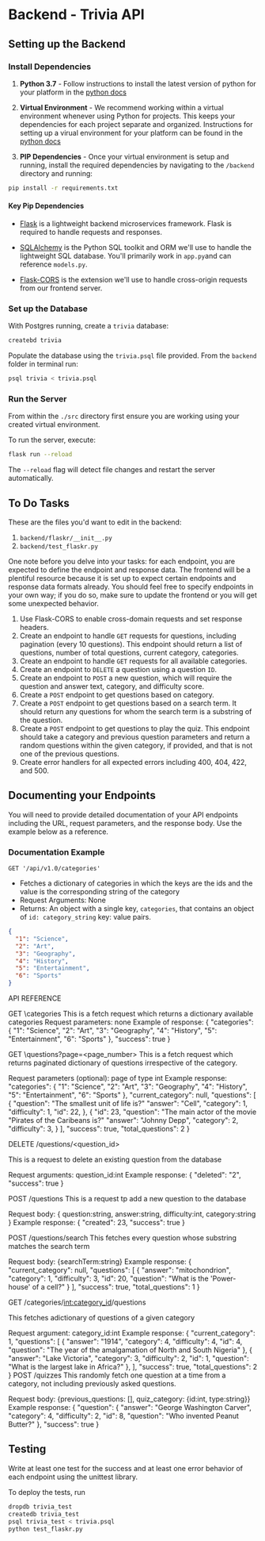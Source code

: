 # Backend - Trivia API

## Setting up the Backend

### Install Dependencies

1. **Python 3.7** - Follow instructions to install the latest version of python for your platform in the [python docs](https://docs.python.org/3/using/unix.html#getting-and-installing-the-latest-version-of-python)

2. **Virtual Environment** - We recommend working within a virtual environment whenever using Python for projects. This keeps your dependencies for each project separate and organized. Instructions for setting up a virual environment for your platform can be found in the [python docs](https://packaging.python.org/guides/installing-using-pip-and-virtual-environments/)

3. **PIP Dependencies** - Once your virtual environment is setup and running, install the required dependencies by navigating to the `/backend` directory and running:

```bash
pip install -r requirements.txt
```

#### Key Pip Dependencies

- [Flask](http://flask.pocoo.org/) is a lightweight backend microservices framework. Flask is required to handle requests and responses.

- [SQLAlchemy](https://www.sqlalchemy.org/) is the Python SQL toolkit and ORM we'll use to handle the lightweight SQL database. You'll primarily work in `app.py`and can reference `models.py`.

- [Flask-CORS](https://flask-cors.readthedocs.io/en/latest/#) is the extension we'll use to handle cross-origin requests from our frontend server.

### Set up the Database

With Postgres running, create a `trivia` database:

```bash
createbd trivia
```

Populate the database using the `trivia.psql` file provided. From the `backend` folder in terminal run:

```bash
psql trivia < trivia.psql
```

### Run the Server

From within the `./src` directory first ensure you are working using your created virtual environment.

To run the server, execute:

```bash
flask run --reload
```

The `--reload` flag will detect file changes and restart the server automatically.

## To Do Tasks

These are the files you'd want to edit in the backend:

1. `backend/flaskr/__init__.py`
2. `backend/test_flaskr.py`

One note before you delve into your tasks: for each endpoint, you are expected to define the endpoint and response data. The frontend will be a plentiful resource because it is set up to expect certain endpoints and response data formats already. You should feel free to specify endpoints in your own way; if you do so, make sure to update the frontend or you will get some unexpected behavior.

1. Use Flask-CORS to enable cross-domain requests and set response headers.
2. Create an endpoint to handle `GET` requests for questions, including pagination (every 10 questions). This endpoint should return a list of questions, number of total questions, current category, categories.
3. Create an endpoint to handle `GET` requests for all available categories.
4. Create an endpoint to `DELETE` a question using a question `ID`.
5. Create an endpoint to `POST` a new question, which will require the question and answer text, category, and difficulty score.
6. Create a `POST` endpoint to get questions based on category.
7. Create a `POST` endpoint to get questions based on a search term. It should return any questions for whom the search term is a substring of the question.
8. Create a `POST` endpoint to get questions to play the quiz. This endpoint should take a category and previous question parameters and return a random questions within the given category, if provided, and that is not one of the previous questions.
9. Create error handlers for all expected errors including 400, 404, 422, and 500.

## Documenting your Endpoints

You will need to provide detailed documentation of your API endpoints including the URL, request parameters, and the response body. Use the example below as a reference.

### Documentation Example

`GET '/api/v1.0/categories'`

- Fetches a dictionary of categories in which the keys are the ids and the value is the corresponding string of the category
- Request Arguments: None
- Returns: An object with a single key, `categories`, that contains an object of `id: category_string` key: value pairs.

```json
{
  "1": "Science",
  "2": "Art",
  "3": "Geography",
  "4": "History",
  "5": "Entertainment",
  "6": "Sports"
}
```

<!-- API REFERENCE -->

API REFERENCE

GET \categories
This is a fetch request which returns a dictionary available categories
Request parameters: none
Example of response:
{
"categories": {
"1": "Science",
"2": "Art",
"3": "Geography",
"4": "History",
"5": "Entertainment",
"6": "Sports"
},
"success": true
}

GET \questions?page=<page_number>
This is a fetch request which returns paginated dictionary of questions irrespective of the category.

Request parameters (optional): page of type int
Example response:
"categories": {
"1": "Science",
"2": "Art",
"3": "Geography",
"4": "History",
"5": "Entertainment",
"6": "Sports"
},
"current_category": null,
"questions": [
{
"question": "The smallest unit of life is?"
"answer": "Cell",
"category": 1,
"difficulty": 1,
"id": 22,
},
{
"id": 23,
"question": "The main actor of the movie "Pirates of the Caribeans is?"
"answer": "Johnny Depp",
"category": 2,
"difficulty": 3,
}
],
"success": true,
"total_questions": 2
}

DELETE /questions/<question_id>

This is a request to delete an existing question from the database

Request arguments: question_id:int
Example response:
{
"deleted": "2",
"success": true
}

POST /questions
This is a request tp add a new question to the database

Request body: {
question:string,
answer:string,
difficulty:int,
category:string
}
Example response:
{
"created": 23,
"success": true
}

POST /questions/search
This fetches every question whose substring matches the search term

Request body: {searchTerm:string}
Example response:
{
"current_category": null,
"questions": [
{
"answer": "mitochondrion",
"category": 1,
"difficulty": 3,
"id": 20,
"question": "What is the 'Power-house' of a cell?"
}
],
"success": true,
"total_questions": 1
}

GET /categories/<int:category_id>/questions

This fetches adictionary of questions of a given category

Request argument: category_id:int
Example response:
{
"current_category": 1,
"questions": [
{
"answer": "1914",
"category": 4,
"difficulty": 4,
"id": 4,
"question": "The year of the amalgamation of North and South Nigeria"
},
{
"answer": "Lake Victoria",
"category": 3,
"difficulty": 2,
"id": 1,
"question": "What is the largest lake in Africa?"
},
],
"success": true,
"total_questions": 2
}
POST /quizzes
This randomly fetch one question at a time from a category, not including previously asked questions.

Request body: {previous_questions: [], quiz_category: {id:int, type:string}}
Example response:
{
"question": {
"answer": "George Washington Carver",
"category": 4,
"difficulty": 2,
"id": 8,
"question": "Who invented Peanut Butter?"
},
"success": true
}

## Testing

Write at least one test for the success and at least one error behavior of each endpoint using the unittest library.

To deploy the tests, run

```bash
dropdb trivia_test
createdb trivia_test
psql trivia_test < trivia.psql
python test_flaskr.py
```
